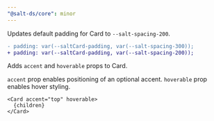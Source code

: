 ```yaml
---
"@salt-ds/core": minor
---
```


Updates default padding for Card to `--salt-spacing-200`.

```diff
- padding: var(--saltCard-padding, var(--salt-spacing-300));
+ padding: var(--saltCard-padding, var(--salt-spacing-200));
```

Adds `accent` and `hoverable` props to Card.

`accent` prop enables positioning of an optional accent.
`hoverable` prop enables hover styling.

```tsx
<Card accent="top" hoverable>
  {children}
</Card>
```
